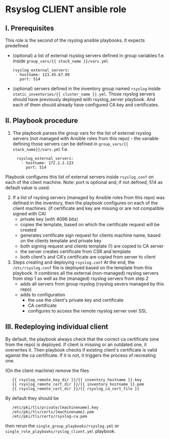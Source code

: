 # Rsyslog CLIENT ansible role

## I. Prerequisites

This role is the second of the rsyslog ansible playbooks. It expects predefined
 - (optional) a list of external rsyslog servers defined in group variables f.e.
   inside ```group_vars/{{ stack_name }}/vars.yml```
     ```
     rsyslog_external_servers:
      - hostname: 123.45.67.89
        port: 514
     ```
 - (optional) servers defined in the inventory group named ```rsyslog``` inside
   ```static_inventories/{{ cluster_name }}.yml```. Those _rsyslog_ servers should 
   have previously deployed with rsyslog_server playbook. And each of them should
   already have configured CA key and certificates.

## II. Playbook procedure

1. The playbook parses the group vars for the list of external rsyslog servers
   (not managed with Ansible roles from this repo) - the variable defining those
   servers can be defined in ```group_vars/{{ stack_name}}/vars.yml``` f.e.
```
     rsyslog_external_servers:
       - hostname: 172.1.2.123
         port: 514
```
   Playbook configures this list of external servers inside `rsyslog.conf` on each
   of the client machine.
   Note: port is optional and, if not defined, 514 as default value is used.

2. If a list of rsyslog servers (managed by Ansible roles from this repo) was defined in the inventory, then the playbook configures on each
   of the client machines:
   (if certificate and key are missing or are not compatible signed with CA)
    - private key (with 4096 bits)
    - copies the template, based on which the certificate request will be created
    - generates certificate sign request for clients machine name, based on the
      clients template and private key
    - both signing request and clients template (!) are copied to CA server
    - the server creates certificate from CSR and template
    - both client's and CA's certificate are copied from server to client
3. Steps creating and deploying `rsyslog.conf`
   At the end, the `/etc/rsyslog.conf` file is deployed based on the template from
   this playbook. It combines all the external (non-managed) rsyslog servers from 
   step 1 as well as the (managed) rsyslog servers from step 2
    - adds all servers from group rsyslog (rsyslog severs managed by this repo)
    - adds to configuration
      - the use the client's private key and certificate
      - CA certificate
      - configures to access the remote rsyslog server over SSL

## III. Redeploying individual client

By default, the playbook always check that the correct ca certificate (one from the
repo) is deployed. If client is missing or an outdated one, it overwrites it. Then
playbook checks if existing client's certificate is valid against the ca certificate.
If it is not, it triggers the process of recreating one.

(On the client machine) remove the files
```
   {{ rsyslog_remote_key_dir }}/{{ inventory_hostname }}.key
   {{ rsyslog_remote_cert_dir }}/{{ inventory_hostname }}.pem
   {{ rsyslog_remote_cert_dir }}/{{ rsyslog_ca_cert_file }}
```
By default they should be
```
   /etc/pki/tls/private/[machinename].key
   /etc/pki/tls/certs/[machinename].pem
   /etc/pki/tls/certs/rsyslog-ca.pem
```
then rerun the `single_group_playbooks/rsyslog.yml` or `single_role_playbooks/ryslog_client.yml`
playbook.
